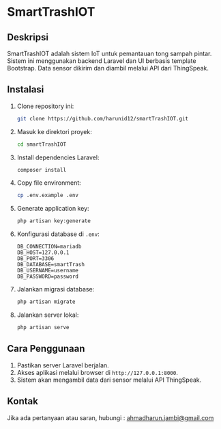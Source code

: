 # SmartTrashIOT

## Deskripsi

SmartTrashIOT adalah sistem IoT untuk pemantauan tong sampah pintar. Sistem ini menggunakan backend Laravel dan UI berbasis template Bootstrap. Data sensor dikirim dan diambil melalui API dari ThingSpeak.

## Instalasi

1. Clone repository ini:
    ```bash
    git clone https://github.com/harunid12/smartTrashIOT.git
    ```
2. Masuk ke direktori proyek:
    ```bash
    cd smartTrashIOT
    ```
3. Install dependencies Laravel:
    ```bash
    composer install
    ```
4. Copy file environment:
    ```bash
    cp .env.example .env
    ```
5. Generate application key:
    ```bash
    php artisan key:generate
    ```
6. Konfigurasi database di `.env`:
    ```env
    DB_CONNECTION=mariadb
    DB_HOST=127.0.0.1
    DB_PORT=3306
    DB_DATABASE=smartTrash
    DB_USERNAME=username
    DB_PASSWORD=password
    ```
7. Jalankan migrasi database:
    ```bash
    php artisan migrate
    ```
8. Jalankan server lokal:
    ```bash
    php artisan serve
    ```

## Cara Penggunaan

1. Pastikan server Laravel berjalan.
2. Akses aplikasi melalui browser di `http://127.0.0.1:8000`.
3. Sistem akan mengambil data dari sensor melalui API ThingSpeak.

## Kontak

Jika ada pertanyaan atau saran, hubungi : [ahmadharun.jambi@gmail.com](mailto:ahmadharun.jambi@gmail.com)
